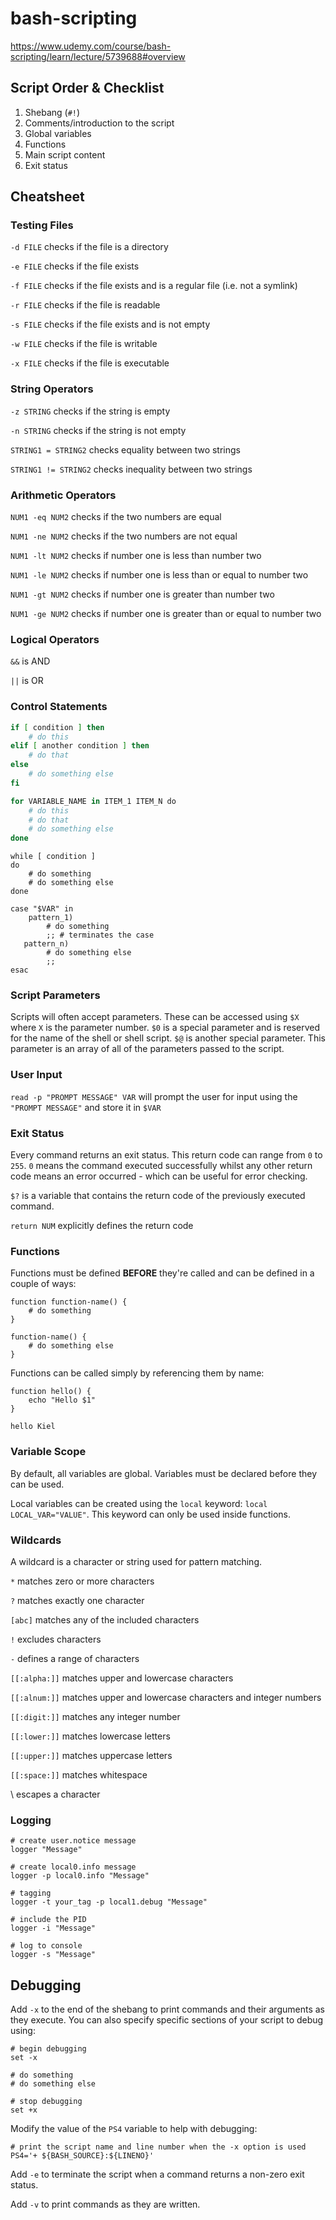 # bash-scripting
https://www.udemy.com/course/bash-scripting/learn/lecture/5739688#overview

## Script Order & Checklist
1. Shebang (`#!`)
2. Comments/introduction to the script
3. Global variables
4. Functions
5. Main script content
6. Exit status

## Cheatsheet
### Testing Files
`-d FILE` checks if the file is a directory 

`-e FILE` checks if the file exists

`-f FILE` checks if the file exists and is a regular file (i.e. not a symlink)

`-r FILE` checks if the file is readable

`-s FILE` checks if the file exists and is not empty

`-w FILE` checks if the file is writable

`-x FILE` checks if the file is executable

### String Operators
`-z STRING` checks if the string is empty

`-n STRING` checks if the string is not empty

`STRING1 = STRING2` checks equality between two strings

`STRING1 != STRING2` checks inequality between two strings

### Arithmetic Operators
`NUM1 -eq NUM2` checks if the two numbers are equal 

`NUM1 -ne NUM2` checks if the two numbers are not equal 

`NUM1 -lt NUM2` checks if number one is less than number two 

`NUM1 -le NUM2` checks if number one is less than or equal to number two 

`NUM1 -gt NUM2` checks if number one is greater than number two 

`NUM1 -ge NUM2` checks if number one is greater than or equal to number two 

### Logical Operators
`&&` is AND

`||` is OR

### Control Statements
```bash
if [ condition ] then
    # do this
elif [ another condition ] then
    # do that
else
    # do something else
fi
```

```bash
for VARIABLE_NAME in ITEM_1 ITEM_N do
    # do this
    # do that
    # do something else
done
```

```
while [ condition ]
do
    # do something
    # do something else
done
```

```
case "$VAR" in
    pattern_1)
        # do something
        ;; # terminates the case
   pattern_n)
        # do something else
        ;;
esac
```

### Script Parameters
Scripts will often accept parameters. These can be accessed using `$X` where `X` is the parameter number.
`$0` is a special parameter and is reserved for the name of the shell or shell script.
`$@` is another special parameter. This parameter is an array of all of the parameters passed to the script.

### User Input
`read -p "PROMPT MESSAGE" VAR` will prompt the user for input using the `"PROMPT MESSAGE"` and store it in `$VAR`

### Exit Status
Every command returns an exit status. This return code can range from `0` to `255`. `0` means the command executed
successfully whilst any other return code means an error occurred - which can be useful for error checking.

`$?` is a variable that contains the return code of the previously executed command.

`return NUM` explicitly defines the return code

### Functions
Functions must be defined **BEFORE** they're called and can be defined in a couple of ways:
```
function function-name() {
    # do something
}

function-name() {
    # do something else
}
```

Functions can be called simply by referencing them by name:
```
function hello() {
    echo "Hello $1"
}

hello Kiel
```

### Variable Scope
By default, all variables are global. Variables must be declared before they can be used.

Local variables can be created using the `local` keyword: `local LOCAL_VAR="VALUE"`. This keyword can only be used
inside functions.

### Wildcards
A wildcard is a character or string used for pattern matching.

`*` matches zero or more characters

`?` matches exactly one character

`[abc]` matches any of the included characters

`!` excludes characters

`-` defines a range of characters
    
`[[:alpha:]]` matches upper and lowercase characters

`[[:alnum:]]` matches upper and lowercase characters and integer numbers 

`[[:digit:]]` matches any integer number

`[[:lower:]]` matches lowercase letters

`[[:upper:]]` matches uppercase letters

`[[:space:]]` matches whitespace

\ escapes a character

### Logging
```
# create user.notice message
logger "Message"

# create local0.info message
logger -p local0.info "Message"

# tagging
logger -t your_tag -p local1.debug "Message"

# include the PID
logger -i "Message"

# log to console
logger -s "Message"
```

## Debugging
Add `-x` to the end of the shebang to print commands and their arguments as they execute. You can also specify specific
sections of your script to debug using:
```
# begin debugging
set -x

# do something
# do something else

# stop debugging
set +x
```

Modify the value of the `PS4` variable to help with debugging:
```
# print the script name and line number when the -x option is used
PS4='+ ${BASH_SOURCE}:${LINENO}'
```

Add `-e` to terminate the script when a command returns a non-zero exit status.

Add `-v` to print commands as they are written.
